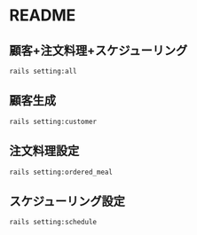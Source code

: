 # README
## 顧客+注文料理+スケジューリング
```
rails setting:all
```

## 顧客生成
```
rails setting:customer
```

## 注文料理設定
```
rails setting:ordered_meal
```

## スケジューリング設定
```
rails setting:schedule
```
